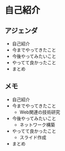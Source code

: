 
# 自己紹介
## アジェンダ

- 自己紹介
- 今までやってきたこと
- 今後やってみたいこと
- やってて良かったこと
- まとめ

## メモ

- 自己紹介
- 今までやってきたこと
  - Web関連の技術研究
- 今後やってみたいこと
  - ネットワーク構築
- やってて良かったこと
  - スライド作成
- まとめ